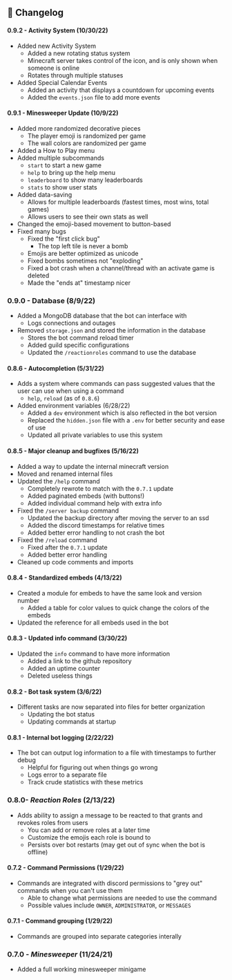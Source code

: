 ## :scroll: Changelog

#### 0.9.2 - Activity System (10/30/22)
- Added new Activity System
	- Added a new rotating status system
	- Minecraft server takes control of the icon, and is only shown when someone is online
	- Rotates through multiple statuses
- Added Special Calendar Events
	- Added an activity that displays a countdown for upcoming events
	- Added the `events.json` file to add more events
#### 0.9.1 - Minesweeper Update (10/9/22)
- Added more randomized decorative pieces
	- The player emoji is randomized per game
	- The wall colors are randomized per game
- Added a How to Play menu
- Added multiple subcommands 
	- `start` to start a new game
	- `help` to bring up the help menu
	- `leaderboard` to show many leaderboards
	- `stats` to show user stats
- Added data-saving
	- Allows for multiple leaderboards (fastest times, most wins, total games)
	- Allows users to see their own stats as well
- Changed the emoji-based movement to button-based
- Fixed many bugs
	- Fixed the "first click bug"
		- The top left tile is never a bomb
	- Emojis are better optimized as unicode
	- Fixed bombs sometimes not "exploding"
	- Fixed a bot crash when a channel/thread with an activate game is deleted
	- Made the "ends at" timestamp nicer 
### 0.9.0 - Database (8/9/22)
- Added a MongoDB database that the bot can interface with 
	- Logs connections and outages 
- Removed `storage.json` and stored the information in the database
	- Stores the bot command reload timer
	- Added guild specific configurations 
	- Updated the `/reactionroles` command to use the database
#### 0.8.6 - Autocompletion (5/31/22)
- Adds a system where commands can pass suggested values that the user can use when using a command
	- `help`, `reload`  (as of `0.8.6`)
- Added environment variables (6/28/22)
	- Added a `dev` environment which is also reflected in the bot version
	- Replaced the `hidden.json` file with a `.env` for better security and ease of use
	- Updated all private variables to use this system
#### 0.8.5 - Major cleanup and bugfixes (5/16/22)
- Added a way to update the internal minecraft version
- Moved and renamed internal files
- Updated the `/help` command
	- Completely rewrote to match with the `0.7.1` update
	- Added paginated embeds (with buttons!)
	- Added individual command help with extra info
- Fixed the `/server backup` command
	- Updated the backup directory after moving the server to an ssd
	- Added the discord timestamps for relative times
	- Added better error handling to not crash the bot
- Fixed the `/reload` command
	- Fixed after the `0.7.1` update
	- Added better error handling
- Cleaned up code comments and imports
#### 0.8.4 - Standardized embeds (4/13/22)
- Created a module for embeds to have the same look and version number
	- Added a table for color values to quick change the colors of the embeds
- Updated the reference for all embeds used in the bot

#### 0.8.3 - Updated info command (3/30/22)
- Updated the `info` command to have more information
	- Added a link to the github repository
	- Added an uptime counter
	- Deleted useless things

#### 0.8.2 - Bot task system (3/6/22)
- Different tasks are now separated into files for better organization
	- Updating the bot status
	- Updating commands at startup

#### 0.8.1 - Internal bot logging (2/22/22)
- The bot can output log information to a file with timestamps to further debug
	- Helpful for figuring out when things go wrong
	- Logs error to a separate file
	- Track crude statistics with these metrics

### 0.8.0- *Reaction Roles* (2/13/22)
- Adds ability to assign a message to be reacted to that grants and revokes roles from users
	- You can add or remove roles at a later time
	- Customize the emojis each role is bound to
	- Persists over bot restarts (may get out of sync when the bot is offline)

#### 0.7.2 - Command Permissions (1/29/22)
- Commands are integrated with discord permissions to "grey out" commands when you can't use them
	- Able to change what permissions are needed to use the command
	- Possible values include `OWNER`, `ADMINISTRATOR`, or `MESSAGES`

#### 0.7.1 - Command grouping (1/29/22)
- Commands are grouped into separate categories interally

### 0.7.0 - *Minesweeper* (11/24/21)
- Added a full working minesweeper minigame
